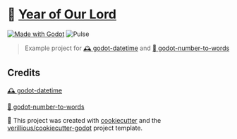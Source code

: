 # :scroll: [Year of Our Lord](verillious.github.io/yol)
[![Made with Godot](https://img.shields.io/badge/Made%20with-Godot-478CBF?style=flat&logo=godot%20engine&logoColor=white)](https://godotengine.org)
![Pulse](https://img.shields.io/github/commit-activity/m/verillious/yol)
> Example project for [:mantelpiece_clock: godot-datetime](https://github.com/verillious/godot-datetime) and [:scroll: godot-number-to-words](https://github.com/verillious/godot-number-to-words)

Credits
-------

[:mantelpiece_clock: godot-datetime](https://github.com/verillious/godot-datetime)

[:scroll: godot-number-to-words](https://github.com/verillious/godot-number-to-words)

:cookie: This project was created with [cookiecutter](https://github.com/audreyr/cookiecutter) and the [verillious/cookiecutter-godot](https://github.com/verillious/cookiecutter-godot) project template.
